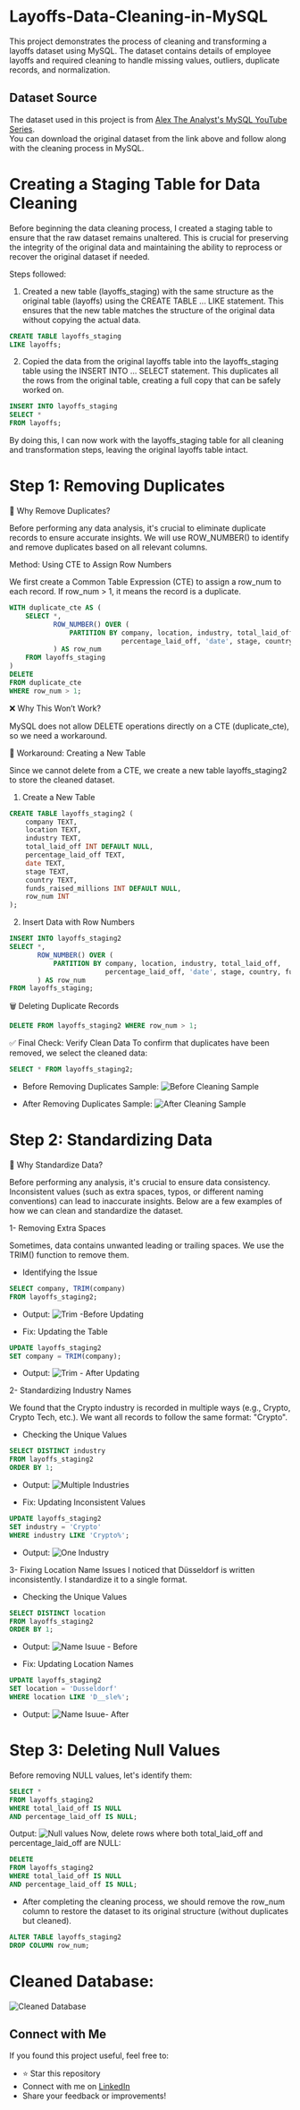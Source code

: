 # Layoffs-Data-Cleaning-in-MySQL
This project demonstrates the process of cleaning and transforming a layoffs dataset using MySQL. The dataset contains details of employee layoffs and required cleaning to handle missing values, outliers, duplicate records, and normalization.

## Dataset Source  
The dataset used in this project is from [Alex The Analyst's MySQL YouTube Series](https://github.com/AlexTheAnalyst/MySQL-YouTube-Series/blob/main/layoffs.csv).  
You can download the original dataset from the link above and follow along with the cleaning process in MySQL.

# Creating a Staging Table for Data Cleaning

Before beginning the data cleaning process, I created a staging table to ensure that the raw dataset remains unaltered. This is crucial for preserving the integrity of the original data and maintaining the ability to reprocess or recover the original dataset if needed.

Steps followed:

   1. Created a new table (layoffs_staging) with the same structure as the original table (layoffs) using the CREATE TABLE ... LIKE statement. This ensures that the new table matches the structure of the original data without copying the actual data.
```sql
CREATE TABLE layoffs_staging 
LIKE layoffs;
```
  2. Copied the data from the original layoffs table into the layoffs_staging table using the INSERT INTO ... SELECT statement. This duplicates all the rows from the original table, creating a full copy that can be safely worked on.
```sql
INSERT INTO layoffs_staging 
SELECT * 
FROM layoffs;
```
By doing this, I can now work with the layoffs_staging table for all cleaning and transformation steps, leaving the original layoffs table intact.

# Step 1: Removing Duplicates

🎯 Why Remove Duplicates?

Before performing any data analysis, it's crucial to eliminate duplicate records to ensure accurate insights. We will use ROW_NUMBER() to identify and remove duplicates based on all relevant columns.

Method: Using CTE to Assign Row Numbers

We first create a Common Table Expression (CTE) to assign a row_num to each record. If row_num > 1, it means the record is a duplicate.
```sql
WITH duplicate_cte AS (
    SELECT *, 
           ROW_NUMBER() OVER (
               PARTITION BY company, location, industry, total_laid_off, 
                            percentage_laid_off, 'date', stage, country, funds_raised_millions
           ) AS row_num
    FROM layoffs_staging
)
DELETE
FROM duplicate_cte
WHERE row_num > 1;
```
❌ Why This Won’t Work?

MySQL does not allow DELETE operations directly on a CTE (duplicate_cte), so we need a workaround.

📌 Workaround: Creating a New Table

Since we cannot delete from a CTE, we create a new table layoffs_staging2 to store the cleaned dataset.

1. Create a New Table
```sql
CREATE TABLE layoffs_staging2 (
    company TEXT,
    location TEXT,
    industry TEXT,
    total_laid_off INT DEFAULT NULL,
    percentage_laid_off TEXT,
    date TEXT,
    stage TEXT,
    country TEXT,
    funds_raised_millions INT DEFAULT NULL,
    row_num INT
);
```

2.  Insert Data with Row Numbers
```sql
INSERT INTO layoffs_staging2
SELECT *, 
       ROW_NUMBER() OVER (
           PARTITION BY company, location, industry, total_laid_off, 
                        percentage_laid_off, 'date', stage, country, funds_raised_millions
       ) AS row_num
FROM layoffs_staging;
```

🗑 Deleting Duplicate Records
```sql
DELETE FROM layoffs_staging2 WHERE row_num > 1;
```
✅ Final Check: Verify Clean Data
To confirm that duplicates have been removed, we select the cleaned data:
```sql
SELECT * FROM layoffs_staging2;
```
- Before Removing Duplicates Sample:
  ![Before Cleaning Sample](https://github.com/user-attachments/assets/80c195c5-f2fa-433e-a386-1567918f9124)

 - After Removing Duplicates Sample:
 ![After Cleaning Sample](https://github.com/user-attachments/assets/3bf3d816-9f30-4342-803e-facd2e208da4)

# Step 2: Standardizing Data
🎯 Why Standardize Data?

Before performing any analysis, it's crucial to ensure data consistency. Inconsistent values (such as extra spaces, typos, or different naming conventions) can lead to inaccurate insights. Below are a few examples of how we can clean and standardize the dataset.

1- Removing Extra Spaces

Sometimes, data contains unwanted leading or trailing spaces. We use the TRIM() function to remove them.

- Identifying the Issue
```sql
SELECT company, TRIM(company) 
FROM layoffs_staging2;
```
- Output:
![Trim -Before Updating](https://github.com/user-attachments/assets/b44c7319-b101-453b-b64f-d2bf4569125b)

- Fix: Updating the Table
```sql
UPDATE layoffs_staging2
SET company = TRIM(company);
```
- Output:
![Trim - After Updating](https://github.com/user-attachments/assets/d58cf1d8-9214-4f9a-8f94-d80eb162c4ed)

2- Standardizing Industry Names

We found that the Crypto industry is recorded in multiple ways (e.g., Crypto, Crypto Tech, etc.). We want all records to follow the same format: "Crypto".

- Checking the Unique Values
 ```sql
SELECT DISTINCT industry
FROM layoffs_staging2
ORDER BY 1;
```
- Output:
![Multiple Industries](https://github.com/user-attachments/assets/efacd82e-4b8a-4379-ba8d-7aca3044dad3)

- Fix: Updating Inconsistent Values
 ```sql
UPDATE layoffs_staging2
SET industry = 'Crypto'
WHERE industry LIKE 'Crypto%';
```
- Output:
![One Industry](https://github.com/user-attachments/assets/e0ea8f50-df7f-4de6-9a16-60eb68c2dd95)

3- Fixing Location Name Issues
I noticed that Düsseldorf is written inconsistently. I standardize it to a single format.
- Checking the Unique Values
 ```sql
SELECT DISTINCT location
FROM layoffs_staging2
ORDER BY 1;
```
- Output:
![Name Isuue - Before](https://github.com/user-attachments/assets/b9554b7d-32a1-4a81-b750-909f87aa3f1e)

- Fix: Updating Location Names
 ```sql
UPDATE layoffs_staging2
SET location = 'Dusseldorf'
WHERE location LIKE 'D__sle%';
```
- Output:
![Name Isuue- After](https://github.com/user-attachments/assets/db66ee2b-ca6a-4fa2-b27a-d65344d0e2b6)

# Step 3: Deleting Null Values
Before removing NULL values, let's identify them:
 ```sql
SELECT *  
FROM layoffs_staging2  
WHERE total_laid_off IS NULL  
AND percentage_laid_off IS NULL;
```
 Output:
![Null values](https://github.com/user-attachments/assets/1343e65a-eaca-4c46-9c9b-f55d2867927b)
Now, delete rows where both total_laid_off and percentage_laid_off are NULL:
 ```sql
DELETE  
FROM layoffs_staging2  
WHERE total_laid_off IS NULL  
AND percentage_laid_off IS NULL;
```
- After completing the cleaning process, we should remove the row_num column to restore the dataset to its original structure (without duplicates but cleaned).
 ```sql
ALTER TABLE layoffs_staging2  
DROP COLUMN row_num;
```

# Cleaned Database: 
![Cleaned Database](https://github.com/user-attachments/assets/6d31a2b0-ee0a-4d2d-b919-46852e78bc23)

## Connect with Me  
If you found this project useful, feel free to:  
- ⭐ Star this repository  
- Connect with me on [LinkedIn](https://www.linkedin.com/in/shaden-alsuhaim/)  
- Share your feedback or improvements!


